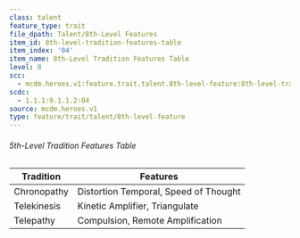 ```yaml
---
class: talent
feature_type: trait
file_dpath: Talent/8th-Level Features
item_id: 8th-level-tradition-features-table
item_index: '04'
item_name: 8th-Level Tradition Features Table
level: 8
scc:
  - mcdm.heroes.v1:feature.trait.talent.8th-level-feature:8th-level-tradition-features-table
scdc:
  - 1.1.1:9.1.1.2:04
source: mcdm.heroes.v1
type: feature/trait/talent/8th-level-feature
---
```


###### 5th-Level Tradition Features Table

| Tradition   | Features                              |
| ----------- | ------------------------------------- |
| Chronopathy | Distortion Temporal, Speed of Thought |
| Telekinesis | Kinetic Amplifier, Triangulate        |
| Telepathy   | Compulsion, Remote Amplification      |
